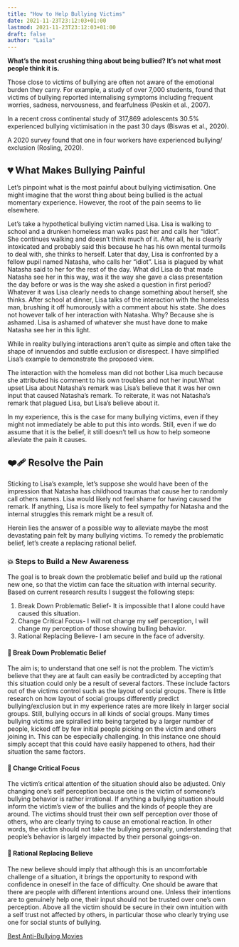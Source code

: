 ```yaml
---
title: "How to Help Bullying Victims"
date: 2021-11-23T23:12:03+01:00
lastmod: 2021-11-23T23:12:03+01:00
draft: false
author: "Laila"
---
```


**What’s the most crushing thing about being bullied? It’s not what most people think it is.**

Those close to victims of bullying are often not aware of the emotional burden they carry. For example, a study of over 7,000 students, found that victims of bullying reported internalising symptoms including frequent worries, sadness, nervousness, and fearfulness (Peskin et al., 2007).
   
In a recent cross continental study of 317,869 adolescents 30.5% experienced bullying victimisation in the past 30 days (Biswas et al., 2020).

A 2020 survey found that one in four workers have experienced bullying/ exclusion (Rosling, 2020). 

## :broken_heart: What Makes Bullying Painful 
Let’s pinpoint what is the most painful about bullying victimisation. One might imagine that the worst thing about being bullied is the actual momentary experience. However, the root of the pain seems to lie elsewhere.

Let’s take a hypothetical bullying victim named Lisa. Lisa is walking to school and a drunken homeless man walks past her and calls her “idiot”. She continues walking and doesn’t think much of it. After all, he is clearly intoxicated and probably said this because he has his own mental turmoils to deal with, she thinks to herself. Later that day, Lisa is confronted by a fellow pupil named Natasha, who calls her “idiot”. Lisa is plagued by what Natasha said to her for the rest of the day. What did Lisa do that made Natasha see her in this way, was it the way she gave a class presentation the day before or was is the way she asked a question in first period? Whatever it was Lisa clearly needs to change something about herself, she thinks. After school at dinner, Lisa talks of the interaction with the homeless man, brushing it off humorously with a comment about his state. She does not however talk of her interaction with Natasha. Why? Because she is ashamed. Lisa is ashamed of whatever she must have done to make Natasha see her in this light.

While in reality bullying interactions aren’t quite as simple and often take the shape of innuendos and subtle exclusion or disrespect. I have simplified Lisa’s example to demonstrate the proposed view.

The interaction with the homeless man did not bother Lisa much because she attributed his comment to his own troubles and not her input.What upset Lisa about Natasha’s remark was Lisa’s believe that it was her own input that caused Natasha’s remark. To reiterate, it was not Natasha’s remark that plagued Lisa, but Lisa’s believe about it.

In my experience, this is the case for many bullying victims, even if they might not immediately be able to put this into words. Still, even if we do assume that it is the belief, it still doesn’t tell us how to help someone alleviate the pain it causes.

## :mending_heart: Resolve the Pain
Sticking to Lisa’s example, let’s suppose she would have been of the impression that Natasha has childhood traumas that cause her to randomly call others names. Lisa would likely not feel shame for having caused the remark. If anything, Lisa is more likely to feel sympathy for Natasha and the internal struggles this remark might be a result of.

Herein lies the answer of a possible way to alleviate maybe the most devastating pain felt by many bullying victims. To remedy the problematic belief, let’s create a replacing rational belief.

### :boom: Steps to Build a New Awareness
The goal is to break down the problematic belief and build up the rational new one, so that the victim can face the situation with internal security. Based on current research results I suggest the following steps: 

1. Break Down Problematic Belief- It is impossible that I alone could have caused this situation.
2. Change Critical Focus- I will not change my self perception, I will change my perception of those showing bulling behavior.
3. Rational Replacing Believe- I am secure in the face of adversity.

#### :hammer: Break Down Problematic Belief
The aim is; to understand that one self is not the problem. The victim’s believe that they are at fault can easily be contradicted by accepting that this situation could only be a result of several factors. These include factors out of the victims control such as the layout of social groups. There is little research on how layout of social groups differently predict bullying/exclusion but in my experience rates are more likely in larger social groups. Still, bullying occurs in all kinds of social groups. Many times bullying victims are spiralled into being targeted by a larger number of  people, kicked off by few initial people picking on the victim and others joining in. This can be especially challenging. In this instance one should simply accept that this could have easily happened to others, had their situation the same factors.

#### :telescope: Change Critical Focus
The victim’s critical attention of the situation should also be adjusted. Only changing one’s self perception because one is the victim of someone’s bullying behavior is rather irrational. If anything a bullying situation should inform the victim’s view of the bullies and the kinds of people they are around. The victims should trust their own self perception over those of others, who are clearly trying to cause an emotional reaction. In other words, the victim should not take the bullying personally, understanding that people’s behavior is largely impacted by their personal goings-on.

#### :key: Rational Replacing Believe
The new believe should imply that although this is an uncomfortable challenge of a situation, it brings the opportunity to respond with confidence in oneself in the face of difficulty. One should be aware that there are people with different intentions around one. Unless their intentions are to genuinely help one, their input should not be trusted over one’s own perception. Above all the victim should be secure in their own intuition with a self trust not affected by others, in particular those who clearly trying use one for social stunts of bullying. 

[Best Anti-Bullying Movies](/best-anti-bullying-movies/)


